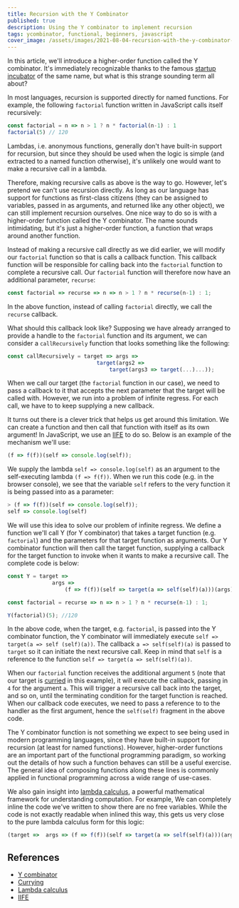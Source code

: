 ```yaml
---
title: Recursion with the Y Combinator
published: true
description: Using the Y combinator to implement recursion
tags: ycombinator, functional, beginners, javascript
cover_image: /assets/images/2021-08-04-recursion-with-the-y-combinator-ai4.780603/ghbkv1ofsoa8v8riqzfr.jpg
---
```

In this article, we'll introduce a higher-order function called the Y combinator. It's immediately recognizable thanks to the famous [startup incubator](https://www.ycombinator.com/) of the same name, but what is this strange sounding term all about? 

In most languages, recursion is supported directly for named functions. For example, the following `factorial` function written in JavaScript calls itself recursively: 

```javascript
const factorial = n => n > 1 ? n * factorial(n-1) : 1
factorial(5) // 120
```
Lambdas, i.e. anonymous functions, generally don't have built-in support for recursion, but since they should be used when the logic is simple (and extracted to a named function otherwise), it's unlikely one would want to make a recursive call in a lambda. 

Therefore, making recursive calls as above is the way to go. However, let's pretend we can't use recursion directly. As long as our language has support for functions as first-class citizens (they can be assigned to variables, passed in as arguments, and returned like any other object), we can still implement recursion ourselves. One nice way to do so is with a higher-order function called the Y combinator. The name sounds intimidating, but it's just a higher-order function, a function that wraps around another function.

Instead of making a recursive call directly as we did earlier, we will modify our `factorial` function so that is calls a callback function. This callback function will be responsible for calling back into the `factorial` function to complete a recursive call. Our `factorial` function will therefore now have an additional parameter, `recurse`:

```javascript
const factorial => recurse => n => n > 1 ? n * recurse(n-1) : 1;
```

In the above function, instead of calling `factorial` directly, we call the `recurse` callback.

What should this callback look like? Supposing we have already arranged to provide a handle to the `factorial` function and its argument, we can consider a `callRecursively` function that looks something like the following:

```javascript
const callRecursively = target => args => 
                            target(args2 => 
                                target(args3 => target(...)...));
```
When we call our target (the `factorial` function in our case), we need to pass a callback to it that accepts the next parameter that the target will be called with. However, we run into a problem of infinite regress. For each call, we have to to keep supplying a new callback. 

It turns out there is a clever trick that helps us get around this limitation. We can create a function and then call that function with itself as its own argument! In JavaScript, we use an [IIFE](https://developer.mozilla.org/en-US/docs/Glossary/IIFE) to do so. Below is an example of the mechanism we'll use:

```javascript
(f => f(f))(self => console.log(self));
```
We supply the lambda `self => console.log(self)` as an argument to the self-executing lambda `(f => f(f))`. When we run this code (e.g. in the browser console), we see that the variable `self` refers to the very function it is being passed into as a parameter:

```javascript
> (f => f(f))(self => console.log(self));
self => console.log(self)
```
We will use this idea to solve our problem of infinite regress. We define a function we'll call Y (for Y combinator) that takes a target function (e.g. `factorial`) and the parameters for that target function as arguments. Our Y combinator function will then call the target function, supplying a callback for the target function to invoke when it wants to make a recursive call. The complete code is below:

```javascript
const Y = target => 
              args => 
                  (f => f(f))(self => target(a => self(self)(a)))(args);

const factorial = recurse => n => n > 1 ? n * recurse(n-1) : 1;

Y(factorial)(5); //120
```

In the above code, when the target, e.g. `factorial`, is passed into the Y combinator function, the Y combinator will immediately execute `self => target(a => self (self)(a))`. The callback `a => self(self)(a)` is passed to `target` so it can initiate the next recursive call. Keep in mind that `self` is a reference to the function `self => target(a => self(self)(a))`. 

When our `factorial` function receives the additional argument `5` (note that our target is [curried](https://en.wikipedia.org/wiki/Currying) in this example), it will execute the callback, passing in `4` for the argument `a`. This will trigger a recursive call back into the target, and so on, until the terminating condition for the target function is reached. When our callback code executes, we need to pass a reference to to the handler as the first argument, hence the `self(self)` fragment in the above code. 

The Y combinator function is not something we expect to see being used in modern programming languages, since they have built-in support for recursion (at least for named functions). However, higher-order functions are an important part of the functional programming paradigm, so working out the details of how such a function behaves can still be a useful exercise. The general idea of composing functions along these lines is commonly applied in functional programming across a wide range of use-cases. 

We also gain insight into [lambda calculus](https://en.wikipedia.org/wiki/Lambda_calculus), a powerful mathematical framework for understanding computation. For example, We can completely inline the code we've written to show there are no free variables. While the code is not exactly readable when inlined this way, this gets us very close to the pure lambda calculus form for this logic:

```javascript
(target =>  args => (f => f(f))(self => target(a => self(self)(a)))(args))(recurse => n => n > 1 ? n * recurse(n-1) : 1)(5); //120
```
## References
* [Y combinator](https://en.wikipedia.org/wiki/Fixed-point_combinator#Y_combinator)
* [Currying](https://en.wikipedia.org/wiki/Currying)
* [Lambda calculus](https://en.wikipedia.org/wiki/Lambda_calculus)
* [IIFE](https://developer.mozilla.org/en-US/docs/Glossary/IIFE)